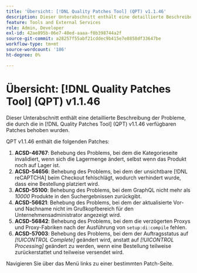 ```yaml
---
title: 'Übersicht: [!DNL Quality Patches Tool] (QPT) v1.1.46'
description: Dieser Unterabschnitt enthält eine detaillierte Beschreibung der Probleme, die durch die in [!DNL Quality Patches Tool]  (QPT) v1.1.46 verfügbaren Patches behoben wurden.
feature: Tools and External Services
role: Admin, Developer
exl-id: 42ae895b-06e7-40ed-aaaa-f0b398744a2f
source-git-commit: a28257f55abf21cddec9b415e7e8858df33647be
workflow-type: tm+mt
source-wordcount: '186'
ht-degree: 0%

---
```


# Übersicht: [!DNL Quality Patches Tool] (QPT) v1.1.46

Dieser Unterabschnitt enthält eine detaillierte Beschreibung der Probleme, die durch die in [!DNL Quality Patches Tool] (QPT) v1.1.46 verfügbaren Patches behoben wurden.

QPT v1.1.46 enthält die folgenden Patches:

1. **ACSD-46767**: Behebung des Problems, bei dem die Kategorieseite invalidiert, wenn sich die Lagermenge ändert, selbst wenn das Produkt noch auf Lager ist.
1. **ACSD-54656**: Behebung des Problems, bei dem der unsichtbare [!DNL reCAPTCHA] beim Checkout fehlschlägt, wodurch verhindert wurde, dass eine Bestellung platziert wird.
1. **ACSD-55100**: Behebung des Problems, bei dem GraphQL nicht mehr als *10000* Produkte in den Suchergebnissen zurückgibt.
1. **ACSD-56621**: Behebung des Problems, bei dem der aktualisierte Vor- und Nachname nicht im Grußkopfbereich für den Unternehmensadministrator angezeigt wird.
1. **ACSD-56842**: Behebung des Problems, bei dem die verzögerten Proxys und Proxy-Fabriken nach der Ausführung von `setup:di:compile` fehlen.
1. **ACSD-57003**: Behebung des Problems, bei dem der Auftragsstatus auf *[!UICONTROL Complete]* geändert wird, anstatt auf *[!UICONTROL Processing]* geändert zu werden, wenn eine Bestellung teilweise zurückerstattet und teilweise versendet wird.

Navigieren Sie über das Menü links zu einer bestimmten Patch-Seite.
